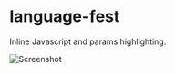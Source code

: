 # language-fest

Inline Javascript and params highlighting.

![Screenshot](https://api.monosnap.com/rpc/file/download?id=kCLtIQXgsyYa9fmsvZAgfoDGtJo7M0)
